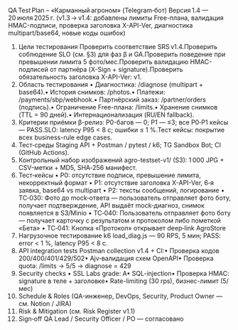 QA Test Plan – «Карманный агроном» (Telegram‑бот)
Версия 1.4 — 20 июля 2025 г.
(v1.3 → v1.4: добавлены лимиты Free-плана, валидация HMAC-подписи, проверка заголовка X-API-Ver, диагностика multipart/base64, новые коды ошибок)
1. Цели тестирования
Проверить соответствие SRS v1.4.Проверить соблюдение SLO (см. §3) для фаз β и GA.Проверить поведение при превышении лимита 5 фото/мес.Проверить валидацию HMAC-подписей от партнёра (X-Sign + signature).Проверить обязательность заголовка X-API-Ver: v1.
2. Область тестирования
• Диагностика: /diagnose (multipart + base64).• История снимков: /photos.• Платежи: /payments/sbp/webhook.• Партнёрский заказ: /partner/orders (подпись).• Ограничение Free-плана: /limits.• Хранение снимков (TTL = 90 дней).• Интернационализация (RU/EN fallback).
3. Критерии приёмки
β-релиз: P0-багов — 0; P1 — ≤3; все P0‑P1 кейсы — PASS.SLO: latency P95 < 8 с; ошибки ≤ 1 %.Тест кейсы: покрытие всех business-rule edge cases.
4. Тест‑среды
Staging API + Postman / pytest / k6; TG Sandbox Bot; CI (GitHub Actions).
5. Контрольный набор изображений
agro-testset-v1/ (S3): 1 000 JPG + CSV-метки + MD5, SHA‑256 манифест.
6. Тест‑кейсы
• P0: отсутствие подписи, превышение лимита, некорректный формат
• P1: отсутствие заголовка X-API-Ver, 6‑я заявка, base64 vs multipart
• P2: тексты сообщений, логирование
• TC‑030: Фото до mock‑ответа — пользователь отправляет фото боту, получает подтверждение, API выдаёт mock‑диагноз, снимок появляется в S3/Minio
• TC‑040: Пользователь отправляет фото боту — получает карточку с результатом и протоколом либо пометкой «Бета»
• TC‑041: Кнопка «Протокол» открывает deep‑link AgroStore
7. Нагрузочное тестирование
k6 load_diag.js — 90 RPS, 5 мин; PASS: error < 1 %, latency P95 < 8 c.
8. API integration tests
Postman collection v1.4 + CI:• Проверка кодов 200/400/401/429/502• Ajv‑валидация схем OpenAPI• Проверка quota: /limits → 5/5 → diagnose = 429
9. Security checks
• SSL Labs grade: A• SQL-injection• Проверка HMAC: signature в теле + заголовке• Rate-limiting (30 rps), бизнес-лимит (5/мес)
10. Schedule & Roles
(QA-инженер, DevOps, Security, Product Owner — см. Notion / JIRA)
11. Risk & Mitigation
(см. Risk Register v1.1)
12. Sign‑off
QA Lead / Security Officer / PO — согласовано
